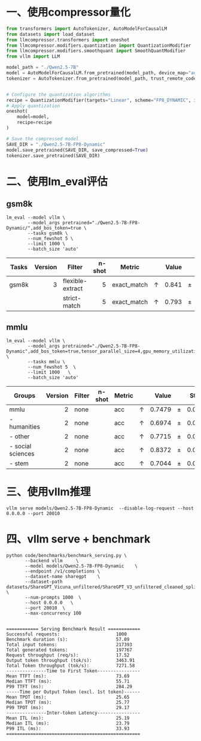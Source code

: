 # 一、使用compressor量化
```python
from transformers import AutoTokenizer, AutoModelForCausalLM
from datasets import load_dataset
from llmcompressor.transformers import oneshot
from llmcompressor.modifiers.quantization import QuantizationModifier
from llmcompressor.modifiers.smoothquant import SmoothQuantModifier
from vllm import LLM

model_path = "./Qwen2.5-7B"
model = AutoModelForCausalLM.from_pretrained(model_path, device_map="auto", torch_dtype="auto", trust_remote_code=False)
tokenizer = AutoTokenizer.from_pretrained(model_path, trust_remote_code=False)


# Configure the quantization algorithms
recipe = QuantizationModifier(targets="Linear", scheme="FP8_DYNAMIC", ignore=["lm_head"])
# Apply quantization
oneshot(
    model=model,
    recipe=recipe
)

# Save the compressed model
SAVE_DIR = "./Qwen2.5-7B-FP8-Dynamic"
model.save_pretrained(SAVE_DIR, save_compressed=True)
tokenizer.save_pretrained(SAVE_DIR)

```
# 二、使用lm_eval评估
## gsm8k
```
lm_eval --model vllm \
        --model_args pretrained="./Qwen2.5-7B-FP8-Dynamic/",add_bos_token=true \
        --tasks gsm8k \
        --num_fewshot 5 \
        --limit 1000 \
        --batch_size 'auto'
```
|Tasks|Version|     Filter     |n-shot|  Metric   |   |Value|   |Stderr|
|-----|------:|----------------|-----:|-----------|---|----:|---|-----:|
|gsm8k|      3|flexible-extract|     5|exact_match|↑  |0.841|±  |0.0116|
|     |       |strict-match    |     5|exact_match|↑  |0.793|±  |0.0128|

## mmlu
```
lm_eval --model vllm \
        --model_args pretrained="./Qwen2.5-7B-FP8-Dynamic",add_bos_token=true,tensor_parallel_size=4,gpu_memory_utilization=0.7  \
        --tasks mmlu \
        --num_fewshot 5  \
        --limit 1000   \
        --batch_size 'auto'
```
|      Groups      |Version|Filter|n-shot|Metric|   |Value |   |Stderr|
|------------------|------:|------|------|------|---|-----:|---|-----:|
|mmlu              |      2|none  |      |acc   |↑  |0.7479|±  |0.0036|
| - humanities     |      2|none  |      |acc   |↑  |0.6974|±  |0.0068|
| - other          |      2|none  |      |acc   |↑  |0.7715|±  |0.0073|
| - social sciences|      2|none  |      |acc   |↑  |0.8372|±  |0.0065|
| - stem           |      2|none  |      |acc   |↑  |0.7044|±  |0.0079|

# 三、使用vllm推理
```
vllm serve models/Qwen2.5-7B-FP8-Dynamic  --disable-log-request --host 0.0.0.0 --port 20010
```
# 四、vllm serve + benchmark
```
python code/benchmarks/benchmark_serving.py \
       --backend vllm     \
       --model models/Qwen2.5-7B-FP8-Dynamic    \
       --endpoint /v1/completions \
       --dataset-name sharegpt    \
       --dataset-path datasets/ShareGPT_Vicuna_unfiltered/ShareGPT_V3_unfiltered_cleaned_split.json  \
       --num-prompts 1000  \
       --host 0.0.0.0   \
       --port 20010  \
       --max-concurrency 100
```


```

============ Serving Benchmark Result ============
Successful requests:                     1000
Benchmark duration (s):                  57.09
Total input tokens:                      217393
Total generated tokens:                  197767
Request throughput (req/s):              17.52
Output token throughput (tok/s):         3463.91
Total Token throughput (tok/s):          7271.58
---------------Time to First Token----------------
Mean TTFT (ms):                          73.69
Median TTFT (ms):                        55.71
P99 TTFT (ms):                           284.29
-----Time per Output Token (excl. 1st token)------
Mean TPOT (ms):                          25.65
Median TPOT (ms):                        25.77
P99 TPOT (ms):                           29.17
---------------Inter-token Latency----------------
Mean ITL (ms):                           25.19
Median ITL (ms):                         23.79
P99 ITL (ms):                            33.93
==================================================

```


